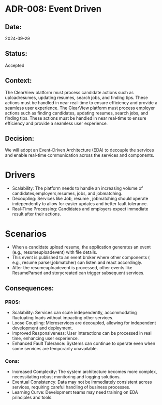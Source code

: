 
# ADR-008: Event Driven

## Date:
2024-09-29

## Status:
Accepted

## Context:
The ClearView platform must process candidate actions such as uploadresumes, updating resumes, search jobs, and finding tips. These actions must be handled in near real-time to ensure efficiency and provide a seamless user experience.
The ClearView platform must process employer actions such as finding candidates, updating resumes, search jobs, and finding tips. These actions must be handled in near real-time to ensure efficiency and provide a seamless user experience.

## Decision:
We will adopt an Event-Driven Architecture (EDA) to decouple the services and enable real-time communication across the services and components.
# Drivers
- Scalability: The platform needs to handle an increasing volume of candidates,employers,resumes, jobs, and jobmatching.
- Decoupling: Services like Job, resume , jobmatching should operate independently to allow for easier updates and better fault tolerance.
- Real-Time Processing: Candidates and employers expect immediate result after their actions.
# Scenarios
- When a candidate upload resume, the  application generates an event (e.g., resumeuploadevent) with file details.
- This event is published to an event broker  where other components ( e.g., resume parser,jobmatcher) can listen and react accordingly.
- After the resumeuploadevent is processed, other events like ResumeParsed and storycreated can trigger subsequent services.

## Consequences:
### PROS:
- Scalability: Services can scale independently, accommodating fluctuating loads without impacting other services.
- Loose Coupling: Microservices are decoupled, allowing for independent development and deployment.
- Improved Responsiveness: User interactions can be processed in real time, enhancing user experience.
- Enhanced Fault Tolerance: Systems can continue to operate even when some services are temporarily unavailable.

### Cons:
- Increased Complexity: The system architecture becomes more complex, necessitating robust monitoring and logging solutions.
- Eventual Consistency: Data may not be immediately consistent across services, requiring careful handling of business processes.
- Learning Curve: Development teams may need training on EDA principles and tools.
